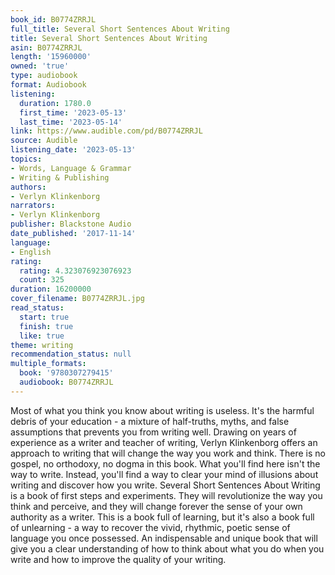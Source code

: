 ```yaml
---
book_id: B0774ZRRJL
full_title: Several Short Sentences About Writing
title: Several Short Sentences About Writing
asin: B0774ZRRJL
length: '15960000'
owned: 'true'
type: audiobook
format: Audiobook
listening:
  duration: 1780.0
  first_time: '2023-05-13'
  last_time: '2023-05-14'
link: https://www.audible.com/pd/B0774ZRRJL
source: Audible
listening_date: '2023-05-13'
topics:
- Words, Language & Grammar
- Writing & Publishing
authors:
- Verlyn Klinkenborg
narrators:
- Verlyn Klinkenborg
publisher: Blackstone Audio
date_published: '2017-11-14'
language:
- English
rating:
  rating: 4.323076923076923
  count: 325
duration: 16200000
cover_filename: B0774ZRRJL.jpg
read_status:
  start: true
  finish: true
  like: true
theme: writing
recommendation_status: null
multiple_formats:
  book: '9780307279415'
  audiobook: B0774ZRRJL
---
```

Most of what you think you know about writing is useless. It's the harmful debris of your education - a mixture of half-truths, myths, and false assumptions that prevents you from writing well. Drawing on years of experience as a writer and teacher of writing, Verlyn Klinkenborg offers an approach to writing that will change the way you work and think. There is no gospel, no orthodoxy, no dogma in this book. What you'll find here isn't the way to write. Instead, you'll find a way to clear your mind of illusions about writing and discover how you write.
Several Short Sentences About Writing is a book of first steps and experiments. They will revolutionize the way you think and perceive, and they will change forever the sense of your own authority as a writer. This is a book full of learning, but it's also a book full of unlearning - a way to recover the vivid, rhythmic, poetic sense of language you once possessed.
An indispensable and unique book that will give you a clear understanding of how to think about what you do when you write and how to improve the quality of your writing.

